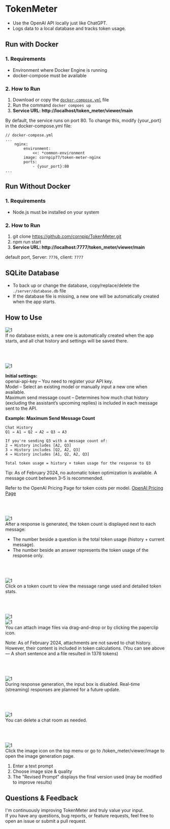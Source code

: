 # TokenMeter  
- Use the OpenAI API locally just like ChatGPT. 
- Logs data to a local database and tracks token usage. 
 
## Run with Docker
 
### 1. Requirements 
- Environment where Docker Engine is running 
- docker-compose must be available 
 
### 2. How to Run 
1. Download or copy the [`docker-compose.yml`](https://github.com/cornpip/TokenMeter/blob/master/docker-compose.yml) file 
2. Run the command `docker compoes up`
3. __Service URL: http://localhost/token_meter/viewer/main__ 

By default, the service runs on port 80.
To change this, modify {your_port} in the docker-compose.yml file:

```
// docker-compose.yml
...
    nginx:
        environment:
            <<: *common-environment
        image: cornpip77/token-meter-nginx
        ports:
            - {your_port}:80
...
```

## Run Without Docker

### 1. Requirements
- Node.js must be installed on your system

### 2. How to Run
1. git clone https://github.com/cornpip/TokenMeter.git
2. npm run start
3. __Service URL: http://localhost:7777/token_meter/viewer/main__

default port, Server: `7776`, client: `7777`

 
## SQLite Database 
 
- To back up or change the database, copy/replace/delete the `./server/database.db` file 
- If the database file is missing, a new one will be automatically created when the app starts.

 
## How to Use
 
![1](./readme_img/1.png)   
If no database exists, a new one is automatically created when the app starts, and all chat history and settings will be saved there. 
 
<br><br> 
 
![1](./readme_img/2.png)   

__Initial settings:__  
openai-api-key – You need to register your API key.   
Model – Select an existing model or manually input a new one when available.   
Maximum send message count – Determines how much chat history (excluding the assistant’s upcoming replies) is included in each message sent to the API.

__Example: Maximum Send Message Count__
``` 
Chat History
Q1 → A1 → Q2 → A2 → Q3 → A3

If you're sending Q3 with a message count of:
2 → History includes [A2, Q3]
3 → History includes [Q2, A2, Q3]
4 → History includes [A1, Q2, A2, Q3]

Total token usage = history + token usage for the response to Q3
```
Tip: As of February 2024, no automatic token optimization is available. A message count between 3–5 is recommended.

Refer to the OpenAI Pricing Page for token costs per model. [OpenAI Pricing Page](https://platform.openai.com/docs/pricing)
 
<br><br> 
 
![1](./readme_img/3.png)   
After a response is generated, the token count is displayed next to each message:
- The number beside a question is the total token usage (history + current message).
- The number beside an answer represents the token usage of the response only.
 
<br><br> 
 
![1](./readme_img/4.png)   
Click on a token count to view the message range used and detailed token stats.
 
<br><br> 
 
![1](./readme_img/7.png)   
![1](./readme_img/8.png)   
You can attach image files via drag-and-drop or by clicking the paperclip icon. 
 
Note: As of February 2024, attachments are not saved to chat history. However, their content is included in token calculations.
(You can see above — A short sentence and a file resulted in 1378 tokens) 
 
<br><br> 
 
![1](./readme_img/9.png)   
During response generation, the input box is disabled.
Real-time (streaming) responses are planned for a future update.
 
<br><br> 
 
![1](./readme_img/5.png)   
You can delete a chat room as needed. 
 
<br><br> 
 
![1](./readme_img/6.png)   
Click the image icon on the top menu or go to /token_meter/viewer/image to open the image generation page.
 
1. Enter a text prompt
2. Choose image size & quality
3. The "Revised Prompt" displays the final version used (may be modified to improve results)

## Questions & Feedback
I'm continuously improving TokenMeter and truly value your input.  
If you have any questions, bug reports, or feature requests, feel free to open an issue or submit a pull request. 